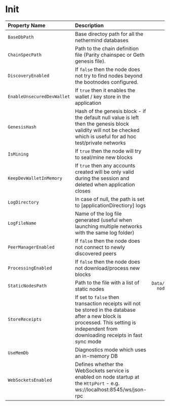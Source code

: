 # Init

| Property Name | Description | Default |
| :--- | :--- | ---: |
| `BaseDbPath` | Base directoy path for all the nethermind databases | `db` |
| `ChainSpecPath` | Path to the chain definition file \(Parity chainspec or Geth genesis file\). | `null` |
| `DiscoveryEnabled` | If `false` then the node does not try to find nodes beyond the bootnodes configured. | `true` |
| `EnableUnsecuredDevWallet` | If `true` then it enables the wallet / key store in the application | `false` |
| `GenesisHash` | Hash of the genesis block - if the default null value is left then the genesis block validity will not be checked which is useful for ad hoc test/private networks | `null` |
| `IsMining` | If `true` then the node will try to seal/mine new blocks | `false` |
| `KeepDevWalletInMemory` | If `true` then any accounts created will be only valid during the session and deleted when application closes | `false` |
| `LogDirectory` | In case of null, the path is set to \[applicationDirectiory\] logs | `null` |
| `LogFileName` | Name of the log file generated \(useful when launching multiple networks with the same log folder\) | `log.txt` |
| `PeerManagerEnabled` | If `false` then the node does not connect to newly discovered peers | `true` |
| `ProcessingEnabled` | If `false` then the node does not download/process new blocks | `true` |
| `StaticNodesPath` | Path to the file with a list of static nodes | `Data/static-nodes.json` |
| `StoreReceipts` | If set to `false` then transaction receipts will not be stored in the database after a new block is processed. This setting is independent from downloading receipts in fast sync mode | `true` |
| `UseMemDb` | Diagnostics mode which uses an in-memory DB | `false` |
| `WebSocketsEnabled` | Defines whether the WebSockets service is enabled on node startup at the `HttpPort` - e.g. ws://localhost:8545/ws/json-rpc | `false` |



